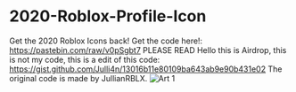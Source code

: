 # 2020-Roblox-Profile-Icon
Get the 2020 Roblox Icons back!
Get the code here!: https://pastebin.com/raw/v0pSgbt7
PLEASE READ
Hello this is Airdrop, this is not my code, this is a edit of this code: https://gist.github.com/Julli4n/13016b11e80109ba643ab9e90b431e02
The original code is made by JullianRBLX.
![Art 1](https://user-images.githubusercontent.com/83989004/187596101-c36df37a-6ac7-4c9e-a1d5-31420287563b.png)
